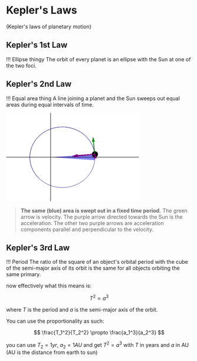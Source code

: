# Kepler's Laws

(Kepler's laws of planetary motion)

## Kepler's 1st Law

!!! Ellipse thingy
    The orbit of every planet is an ellipse with the Sun at one of the two foci.

## Kepler's 2nd Law

!!! Equal area thing
    A line joining a planet and the Sun sweeps out equal areas during equal intervals of time.

![](../img/Kepler-second-law.gif)

> **The same (blue) area is swept out in a fixed time period.** The green arrow is velocity. The purple arrow directed towards the Sun is the acceleration. The other two purple arrows are acceleration components parallel and perpendicular to the velocity.

## Kepler's 3rd Law

!!! Period
    The ratio of the square of an object's orbital period with the cube of the semi-major axis of its orbit is the same for all objects orbiting the same primary.

now effectively what this means is:

$$ T^2 \propto a^3 $$

where $T$ is the period and $a$ is the semi-major axis of the orbit.

You can use the proportionality as such:

$$ \frac{T_1^2}{T_2^2} \propto \frac{a_1^3}{a_2^3} $$

you can use $T_2 = 1yr$, $a_2 = 1AU$ and get $T^2 = a^3$ with $T$ in years and $a$ in AU (AU is the distance from earth to sun)


